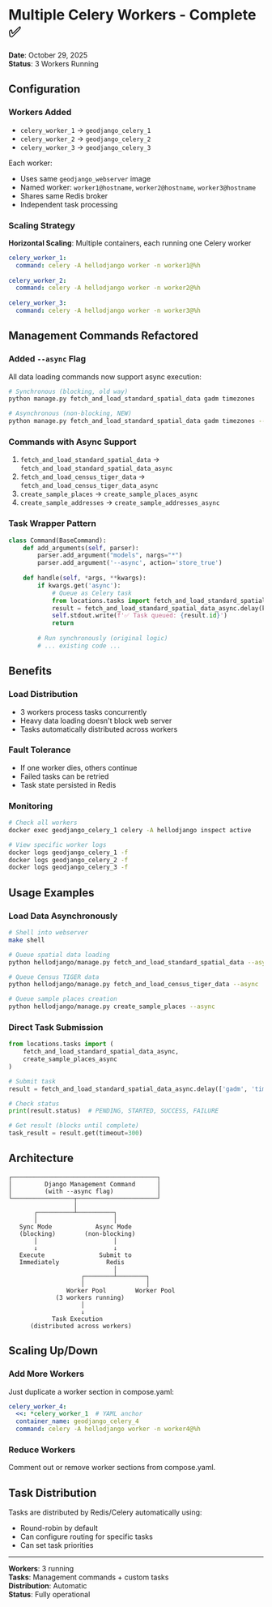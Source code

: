 # Multiple Celery Workers - Complete ✅

**Date**: October 29, 2025  
**Status**: 3 Workers Running

## Configuration

### Workers Added
- `celery_worker_1` → `geodjango_celery_1`
- `celery_worker_2` → `geodjango_celery_2`
- `celery_worker_3` → `geodjango_celery_3`

Each worker:
- Uses same `geodjango_webserver` image
- Named worker: `worker1@hostname`, `worker2@hostname`, `worker3@hostname`
- Shares same Redis broker
- Independent task processing

### Scaling Strategy

**Horizontal Scaling**: Multiple containers, each running one Celery worker

```yaml
celery_worker_1:
  command: celery -A hellodjango worker -n worker1@%h
  
celery_worker_2:
  command: celery -A hellodjango worker -n worker2@%h
  
celery_worker_3:
  command: celery -A hellodjango worker -n worker3@%h
```

## Management Commands Refactored

### Added `--async` Flag

All data loading commands now support async execution:

```bash
# Synchronous (blocking, old way)
python manage.py fetch_and_load_standard_spatial_data gadm timezones

# Asynchronous (non-blocking, NEW)
python manage.py fetch_and_load_standard_spatial_data gadm timezones --async
```

### Commands with Async Support
1. `fetch_and_load_standard_spatial_data` → `fetch_and_load_standard_spatial_data_async`
2. `fetch_and_load_census_tiger_data` → `fetch_and_load_census_tiger_data_async`
3. `create_sample_places` → `create_sample_places_async`
4. `create_sample_addresses` → `create_sample_addresses_async`

### Task Wrapper Pattern

```python
class Command(BaseCommand):
    def add_arguments(self, parser):
        parser.add_argument("models", nargs="*")
        parser.add_argument('--async', action='store_true')
    
    def handle(self, *args, **kwargs):
        if kwargs.get('async'):
            # Queue as Celery task
            from locations.tasks import fetch_and_load_standard_spatial_data_async
            result = fetch_and_load_standard_spatial_data_async.delay(kwargs.get("models"))
            self.stdout.write(f'✅ Task queued: {result.id}')
            return
        
        # Run synchronously (original logic)
        # ... existing code ...
```

## Benefits

### Load Distribution
- 3 workers process tasks concurrently
- Heavy data loading doesn't block web server
- Tasks automatically distributed across workers

### Fault Tolerance
- If one worker dies, others continue
- Failed tasks can be retried
- Task state persisted in Redis

### Monitoring
```bash
# Check all workers
docker exec geodjango_celery_1 celery -A hellodjango inspect active

# View specific worker logs
docker logs geodjango_celery_1 -f
docker logs geodjango_celery_2 -f
docker logs geodjango_celery_3 -f
```

## Usage Examples

### Load Data Asynchronously
```bash
# Shell into webserver
make shell

# Queue spatial data loading
python hellodjango/manage.py fetch_and_load_standard_spatial_data --async

# Queue Census TIGER data
python hellodjango/manage.py fetch_and_load_census_tiger_data --async

# Queue sample places creation
python hellodjango/manage.py create_sample_places --async
```

### Direct Task Submission
```python
from locations.tasks import (
    fetch_and_load_standard_spatial_data_async,
    create_sample_places_async
)

# Submit task
result = fetch_and_load_standard_spatial_data_async.delay(['gadm', 'timezones'])

# Check status
print(result.status)  # PENDING, STARTED, SUCCESS, FAILURE

# Get result (blocks until complete)
task_result = result.get(timeout=300)
```

## Architecture

```
┌────────────────────────────────────────┐
│         Django Management Command      │
│         (with --async flag)            │
└─────────────────┬──────────────────────┘
                  │
       ┌──────────┴──────────┐
       │                     │
   Sync Mode            Async Mode
   (blocking)        (non-blocking)
       │                     │
       ↓                     ↓
   Execute               Submit to
   Immediately             Redis
                             │
                    ┌────────┴────────┐
                    │                 │
                Worker Pool        Worker Pool
             (3 workers running)
                    │
                    ↓
            Task Execution
      (distributed across workers)
```

## Scaling Up/Down

### Add More Workers
Just duplicate a worker section in compose.yaml:

```yaml
celery_worker_4:
  <<: *celery_worker_1  # YAML anchor
  container_name: geodjango_celery_4
  command: celery -A hellodjango worker -n worker4@%h
```

### Reduce Workers
Comment out or remove worker sections from compose.yaml.

## Task Distribution

Tasks are distributed by Redis/Celery automatically using:
- Round-robin by default
- Can configure routing for specific tasks
- Can set task priorities

---

**Workers**: 3 running  
**Tasks**: Management commands + custom tasks  
**Distribution**: Automatic  
**Status**: Fully operational

